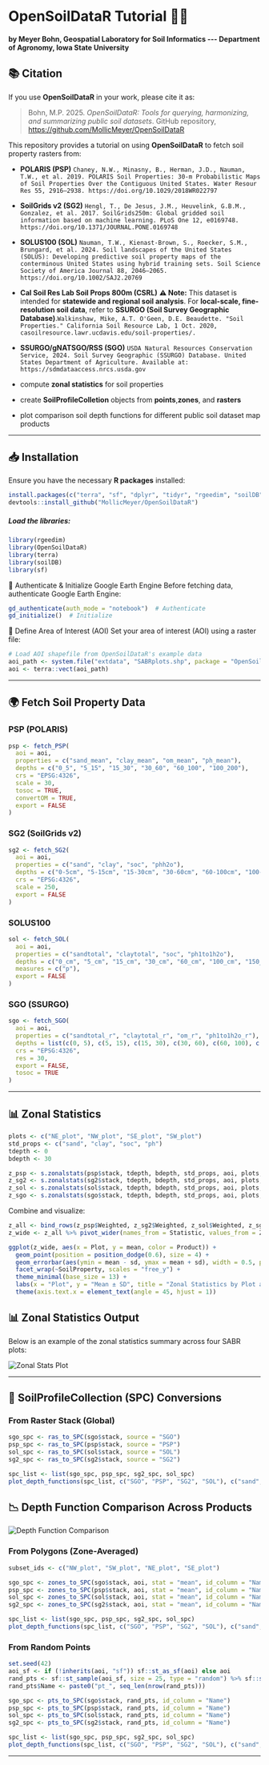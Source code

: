# OpenSoilDataR Tutorial 🚜🌱

#### by Meyer Bohn, Geospatial Laboratory for Soil Informatics --- Department of Agronomy, Iowa State University

## 📚 Citation

If you use **OpenSoilDataR** in your work, please cite it as:

> Bohn, M.P. 2025. *OpenSoilDataR: Tools for querying, harmonizing, and summarizing public soil datasets*. GitHub repository, https://github.com/MollicMeyer/OpenSoilDataR

This repository provides a tutorial on using **OpenSoilDataR** to fetch soil property rasters from:
- **POLARIS (PSP)** ```Chaney, N.W., Minasny, B., Herman, J.D., Nauman, T.W., et al. 2019. POLARIS Soil Properties: 30-m Probabilistic Maps of Soil Properties Over the Contiguous United States. Water Resour Res 55, 2916–2938. https://doi.org/10.1029/2018WR022797```
- **SoilGrids v2 (SG2)** ```Hengl, T., De Jesus, J.M., Heuvelink, G.B.M., Gonzalez, et al. 2017. SoilGrids250m: Global gridded soil information based on machine learning. PLoS One 12, e0169748. https://doi.org/10.1371/JOURNAL.PONE.0169748```
- **SOLUS100 (SOL)**  ```Nauman, T.W., Kienast-Brown, S., Roecker, S.M., Brungard, et al. 2024. Soil landscapes of the United States (SOLUS): Developing predictive soil property maps of the conterminous United States using hybrid training sets. Soil Science Society of America Journal 88, 2046–2065. https://doi.org/10.1002/SAJ2.20769```
- **Cal Soil Res Lab Soil Props 800m  (CSRL)**  **⚠️ Note:** This dataset is intended for **statewide and regional soil analysis**.
For **local-scale, fine-resolution soil data**, refer to **SSURGO (Soil Survey Geographic Database)**.```Walkinshaw, Mike, A.T. O'Geen, D.E. Beaudette. "Soil Properties." California Soil Resource Lab, 1 Oct. 2020,
casoilresource.lawr.ucdavis.edu/soil-properties/.```
- **SSURGO/gNATSGO/RSS (SGO)**  ```USDA Natural Resources Conservation Service, 2024. Soil Survey Geographic (SSURGO) Database. United States Department of Agriculture. Available at: https://sdmdataaccess.nrcs.usda.gov```

- compute **zonal statistics** for soil properties
- create **SoilProfileColletion** objects from **points**,**zones**, and **rasters**
- plot comparison soil depth functions for different public soil dataset map products

---

## 📥 Installation

Ensure you have the necessary **R packages** installed:

```r
install.packages(c("terra", "sf", "dplyr", "tidyr", "rgeedim", "soilDB", "httr"))
devtools::install_github("MollicMeyer/OpenSoilDataR")  

````
##### Load the libraries:
```r
library(rgeedim)
library(OpenSoilDataR)
library(terra)
library(soilDB)
library(sf)

````

🔑 Authenticate & Initialize Google Earth Engine
Before fetching data, authenticate Google Earth Engine:

```r
gd_authenticate(auth_mode = "notebook")  # Authenticate
gd_initialize()  # Initialize

````

📍 Define Area of Interest (AOI)
Set your area of interest (AOI) using a raster file:

```r
# Load AOI shapefile from OpenSoilDataR's example data
aoi_path <- system.file("extdata", "SABRplots.shp", package = "OpenSoilDataR")
aoi <- terra::vect(aoi_path)

```

---

## 🌍 Fetch Soil Property Data

### PSP (POLARIS)

```r
psp <- fetch_PSP(
  aoi = aoi,
  properties = c("sand_mean", "clay_mean", "om_mean", "ph_mean"),
  depths = c("0_5", "5_15", "15_30", "30_60", "60_100", "100_200"),
  crs = "EPSG:4326",
  scale = 30,
  tosoc = TRUE,
  convertOM = TRUE,
  export = FALSE
)
```

### SG2 (SoilGrids v2)

```r
sg2 <- fetch_SG2(
  aoi = aoi,
  properties = c("sand", "clay", "soc", "phh2o"),
  depths = c("0-5cm", "5-15cm", "15-30cm", "30-60cm", "60-100cm", "100-200cm"),
  crs = "EPSG:4326",
  scale = 250,
  export = FALSE
)
```

### SOLUS100

```r
sol <- fetch_SOL(
  aoi = aoi,
  properties = c("sandtotal", "claytotal", "soc", "ph1to1h2o"),
  depths = c("0_cm", "5_cm", "15_cm", "30_cm", "60_cm", "100_cm", "150_cm"),
  measures = c("p"),
  export = FALSE
)
```

### SGO (SSURGO)

```r
sgo <- fetch_SGO(
  aoi = aoi,
  properties = c("sandtotal_r", "claytotal_r", "om_r", "ph1to1h2o_r"),
  depths = list(c(0, 5), c(5, 15), c(15, 30), c(30, 60), c(60, 100), c(100, 200)),
  crs = "EPSG:4326",
  res = 30,
  export = FALSE,
  tosoc = TRUE
)
```

---

## 📊 Zonal Statistics

```r
plots <- c("NE_plot", "NW_plot", "SE_plot", "SW_plot")
std_props <- c("sand", "clay", "soc", "ph")
tdepth <- 0
bdepth <- 30

z_psp <- s.zonalstats(psp$stack, tdepth, bdepth, std_props, aoi, plots, c("mean", "sd"), wtd.mean = TRUE)
z_sg2 <- s.zonalstats(sg2$stack, tdepth, bdepth, std_props, aoi, plots, c("mean", "sd"), wtd.mean = TRUE)
z_sol <- s.zonalstats(sol$stack, tdepth, bdepth, std_props, aoi, plots, c("mean", "sd"), wtd.mean = TRUE)
z_sgo <- s.zonalstats(sgo$stack, tdepth, bdepth, std_props, aoi, plots, c("mean", "sd"), wtd.mean = TRUE)
```

Combine and visualize:

```r
z_all <- bind_rows(z_psp$Weighted, z_sg2$Weighted, z_sol$Weighted, z_sgo$Weighted)
z_wide <- z_all %>% pivot_wider(names_from = Statistic, values_from = ZonalStats)

ggplot(z_wide, aes(x = Plot, y = mean, color = Product)) +
  geom_point(position = position_dodge(0.6), size = 4) +
  geom_errorbar(aes(ymin = mean - sd, ymax = mean + sd), width = 0.5, position = position_dodge(0.6)) +
  facet_wrap(~SoilProperty, scales = "free_y") +
  theme_minimal(base_size = 13) +
  labs(x = "Plot", y = "Mean ± SD", title = "Zonal Statistics by Plot and Product", color = "Product") +
  theme(axis.text.x = element_text(angle = 45, hjust = 1))
```
## 📊 Zonal Statistics Output

Below is an example of the zonal statistics summary across four SABR plots:

![Zonal Stats Plot](man/figures/zonalstatsplot.png)

---

## 💼 SoilProfileCollection (SPC) Conversions

### From Raster Stack (Global)

```r
sgo_spc <- ras_to_SPC(sgo$stack, source = "SGO")
psp_spc <- ras_to_SPC(psp$stack, source = "PSP")
sol_spc <- ras_to_SPC(sol$stack, source = "SOL")
sg2_spc <- ras_to_SPC(sg2$stack, source = "SG2")

spc_list <- list(sgo_spc, psp_spc, sg2_spc, sol_spc)
plot_depth_functions(spc_list, c("SGO", "PSP", "SG2", "SOL"), c("sand", "clay", "soc", "ph"), c(0,5,15,30,60,100,150))
```
## 📉 Depth Function Comparison Across Products

![Depth Function Comparison](man/figures/depthfunctionexample.png)

### From Polygons (Zone-Averaged)

```r
subset_ids <- c("NW_plot", "SW_plot", "NE_plot", "SE_plot")

sgo_spc <- zones_to_SPC(sgo$stack, aoi, stat = "mean", id_column = "Name", subset_ids = subset_ids)
psp_spc <- zones_to_SPC(psp$stack, aoi, stat = "mean", id_column = "Name", subset_ids = subset_ids)
sol_spc <- zones_to_SPC(sol$stack, aoi, stat = "mean", id_column = "Name", subset_ids = subset_ids)
sg2_spc <- zones_to_SPC(sg2$stack, aoi, stat = "mean", id_column = "Name", subset_ids = subset_ids)

spc_list <- list(sgo_spc, psp_spc, sg2_spc, sol_spc)
plot_depth_functions(spc_list, c("SGO", "PSP", "SG2", "SOL"), c("sand", "clay", "soc", "ph"), c(0,5,15,30,60,100,150))
```

### From Random Points

```r
set.seed(42)
aoi_sf <- if (!inherits(aoi, "sf")) sf::st_as_sf(aoi) else aoi
rand_pts <- sf::st_sample(aoi_sf, size = 25, type = "random") %>% sf::st_as_sf()
rand_pts$Name <- paste0("pt_", seq_len(nrow(rand_pts)))

sgo_spc <- pts_to_SPC(sgo$stack, rand_pts, id_column = "Name")
psp_spc <- pts_to_SPC(psp$stack, rand_pts, id_column = "Name")
sol_spc <- pts_to_SPC(sol$stack, rand_pts, id_column = "Name")
sg2_spc <- pts_to_SPC(sg2$stack, rand_pts, id_column = "Name")

spc_list <- list(sgo_spc, psp_spc, sg2_spc, sol_spc)
plot_depth_functions(spc_list, c("SGO", "PSP", "SG2", "SOL"), c("sand", "clay", "soc", "ph"), c(0,5,15,30,60,100,150))
```

---
